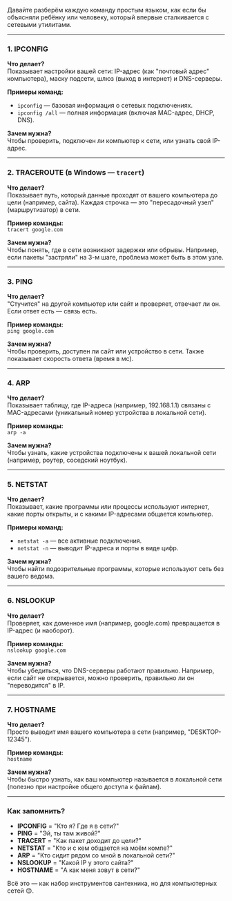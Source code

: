 Давайте разберём каждую команду простым языком, как если бы объясняли ребёнку или человеку, который впервые сталкивается с сетевыми утилитами.

---

### **1. IPCONFIG**  
**Что делает?**  
Показывает настройки вашей сети: IP-адрес (как "почтовый адрес" компьютера), маску подсети, шлюз (выход в интернет) и DNS-серверы.  

**Примеры команд:**  
- `ipconfig` — базовая информация о сетевых подключениях.  
- `ipconfig /all` — полная информация (включая MAC-адрес, DHCP, DNS).  

**Зачем нужна?**  
Чтобы проверить, подключен ли компьютер к сети, или узнать свой IP-адрес.

---

### **2. TRACEROUTE (в Windows — `tracert`)**  
**Что делает?**  
Показывает путь, который данные проходят от вашего компьютера до цели (например, сайта). Каждая строчка — это "пересадочный узел" (маршрутизатор) в сети.  

**Пример команды:**  
`tracert google.com`  

**Зачем нужна?**  
Чтобы понять, где в сети возникают задержки или обрывы. Например, если пакеты "застряли" на 3-м шаге, проблема может быть в этом узле.

---

### **3. PING**  
**Что делает?**  
"Стучится" на другой компьютер или сайт и проверяет, отвечает ли он. Если ответ есть — связь есть.  

**Пример команды:**  
`ping google.com`  

**Зачем нужна?**  
Чтобы проверить, доступен ли сайт или устройство в сети. Также показывает скорость ответа (время в мс).

---

### **4. ARP**  
**Что делает?**  
Показывает таблицу, где IP-адреса (например, 192.168.1.1) связаны с MAC-адресами (уникальный номер устройства в локальной сети).  

**Пример команды:**  
`arp -a`  

**Зачем нужна?**  
Чтобы узнать, какие устройства подключены к вашей локальной сети (например, роутер, соседский ноутбук).

---

### **5. NETSTAT**  
**Что делает?**  
Показывает, какие программы или процессы используют интернет, какие порты открыты, и с какими IP-адресами общается компьютер.  

**Примеры команд:**  
- `netstat -a` — все активные подключения.  
- `netstat -n` — выводит IP-адреса и порты в виде цифр.  

**Зачем нужна?**  
Чтобы найти подозрительные программы, которые используют сеть без вашего ведома.

---

### **6. NSLOOKUP**  
**Что делает?**  
Проверяет, как доменное имя (например, google.com) превращается в IP-адрес (и наоборот).  

**Пример команды:**  
`nslookup google.com`  

**Зачем нужна?**  
Чтобы убедиться, что DNS-серверы работают правильно. Например, если сайт не открывается, можно проверить, правильно ли он "переводится" в IP.

---

### **7. HOSTNAME**  
**Что делает?**  
Просто выводит имя вашего компьютера в сети (например, "DESKTOP-12345").  

**Пример команды:**  
`hostname`  

**Зачем нужна?**  
Чтобы быстро узнать, как ваш компьютер называется в локальной сети (полезно при настройке общего доступа к файлам).

---

### **Как запомнить?**  
- **IPCONFIG** = "Кто я? Где я в сети?"  
- **PING** = "Эй, ты там живой?"  
- **TRACERT** = "Как пакет доходит до цели?"  
- **NETSTAT** = "Кто и с кем общается на моём компе?"  
- **ARP** = "Кто сидит рядом со мной в локальной сети?"  
- **NSLOOKUP** = "Какой IP у этого сайта?"  
- **HOSTNAME** = "А как меня зовут в сети?"  

Всё это — как набор инструментов сантехника, но для компьютерных сетей 😊.